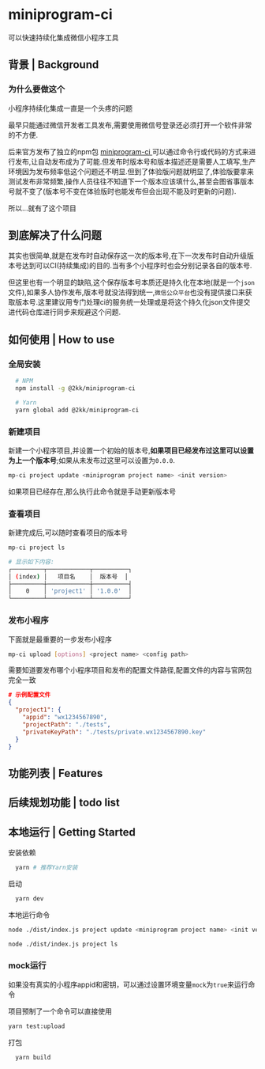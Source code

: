 # miniprogram-ci
可以快速持续化集成微信小程序工具

## 背景 | Background
### 为什么要做这个
小程序持续化集成一直是一个头疼的问题

最早只能通过微信开发者工具发布,需要使用微信号登录还必须打开一个软件非常的不方便.

后来官方发布了独立的npm包 [miniprogram-ci
](https://www.npmjs.com/package/miniprogram-ci) 可以通过命令行或代码的方式来进行发布,让自动发布成为了可能.但发布时版本号和版本描述还是需要人工填写,生产环境因为发布频率低这个问题还不明显.但到了体验版问题就明显了,体验版要拿来测试发布非常频繁,操作人员往往不知道下一个版本应该填什么,甚至会图省事版本号就不变了(版本号不变在体验版时也能发布但会出现不能及时更新的问题).

所以...就有了这个项目

## 到底解决了什么问题
其实也很简单,就是在发布时自动保存这一次的版本号,在下一次发布时自动升级版本号达到可以CI(持续集成)的目的.当有多个小程序时也会分别记录各自的版本号.

但这里也有一个明显的缺陷,这个保存版本号本质还是持久化在本地(就是一个`json`文件),如果多人协作发布,版本号就没法得到统一,`微信公众平台`也没有提供接口来获取版本号.这里建议用专门处理ci的服务统一处理或是将这个持久化json文件提交进代码仓库进行同步来规避这个问题.

## 如何使用 | How to use
### 全局安装
```sh
  # NPM
  npm install -g @2kk/miniprogram-ci

  # Yarn
  yarn global add @2kk/miniprogram-ci
```
### 新建项目
新建一个小程序项目,并设置一个初始的版本号,**如果项目已经发布过这里可以设置为上一个版本号**;如果从未发布过这里可以设置为`0.0.0`.
```sh
mp-ci project update <miniprogram project name> <init version>
```

如果项目已经存在,那么执行此命令就是手动更新版本号

### 查看项目
新建完成后,可以随时查看项目的版本号
```sh
mp-ci project ls

# 显示如下内容:
┌─────────┬────────────┬──────────┐
│ (index) │   项目名    │  版本号  │
├─────────┼────────────┼──────────┤
│    0    │ 'project1' │ '1.0.0'  │
└─────────┴────────────┴──────────┘
```

### 发布小程序
下面就是最重要的一步发布小程序
```sh
mp-ci upload [options] <project name> <config path>
```

需要知道要发布哪个小程序项目和发布的配置文件路径,配置文件的内容与官网包完全一致

```json
# 示例配置文件
{
  "project1": {
    "appid": "wx1234567890",
    "projectPath": "./tests",
    "privateKeyPath": "./tests/private.wx1234567890.key"
  }
}
```

## 功能列表 | Features

## 后续规划功能 | todo list


## 本地运行 | Getting Started
安装依赖

```sh
  yarn # 推荐Yarn安装
```

启动

```sh
  yarn dev
```

本地运行命令
```sh
node ./dist/index.js project update <miniprogram project name> <init version>

node ./dist/index.js project ls

```
### mock运行

如果没有真实的小程序appid和密钥，可以通过设置环境变量`mock`为`true`来运行命令

项目预制了一个命令可以直接使用
```sh
yarn test:upload
```

打包

```sh
  yarn build
```
